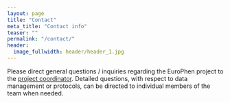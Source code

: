 ```yaml
---
layout: page
title: "Contact"
meta_title: "Contact info"
teaser: ""
permalink: "/contact/"
header:
  image_fullwidth: header/header_1.jpg
---
```


Please direct general questions / inquiries regarding the EuroPhen project to the [project coordinator](http://www.europhen.org/team). Detailed questions, with respect to data management or protocols, can be directed to individual members of the team when needed.
